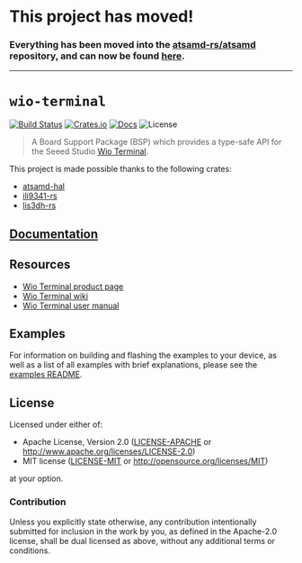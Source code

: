 # This project has moved!

### Everything has been moved into the [atsamd-rs/atsamd](https://github.com/atsamd-rs/atsamd) repository, and can now be found [here](https://github.com/atsamd-rs/atsamd/tree/master/boards/wio_terminal).

---

# `wio-terminal`

[![Build Status](https://travis-ci.org/jessebraham/wio-terminal.svg?branch=master)](https://travis-ci.org/jessebraham/wio-terminal)
[![Crates.io](https://img.shields.io/crates/v/wio-terminal.svg)](https://crates.io/crates/wio-terminal)
[![Docs](https://docs.rs/wio-terminal/badge.svg)](https://docs.rs/wio-terminal/)
![License](https://img.shields.io/badge/License-MIT%20OR%20Apache--2.0-blue)

> A Board Support Package (BSP) which provides a type-safe API for the Seeed Studio [Wio Terminal](https://www.seeedstudio.com/Wio-Terminal-p-4509.html).

This project is made possible thanks to the following crates:

* [atsamd-hal](https://github.com/atsamd-rs/atsamd)
* [ili9341-rs](https://github.com/yuri91/ili9341-rs)
* [lis3dh-rs](https://github.com/BenBergman/lis3dh-rs)

## [Documentation]

[Documentation]: https://docs.rs/wio-terminal/

## Resources

* [Wio Terminal product page](https://www.seeedstudio.com/Wio-Terminal-p-4509.html)
* [Wio Terminal wiki](https://wiki.seeedstudio.com/Wio-Terminal-Getting-Started/)
* [Wio Terminal user manual](https://files.seeedstudio.com/wiki/Wio-Terminal/res/Wio-Terminal-User-Manual.pdf)

## Examples

For information on building and flashing the examples to your device, as well as a list of all examples with brief explanations, please see the [examples README](examples/README.md).

## License

Licensed under either of:

* Apache License, Version 2.0 ([LICENSE-APACHE](LICENSE-APACHE) or
  http://www.apache.org/licenses/LICENSE-2.0)
* MIT license ([LICENSE-MIT](LICENSE-MIT) or http://opensource.org/licenses/MIT)

at your option.

### Contribution

Unless you explicitly state otherwise, any contribution intentionally submitted for inclusion in
the work by you, as defined in the Apache-2.0 license, shall be dual licensed as above, without
any additional terms or conditions.
